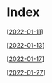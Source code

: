 # Index


[[2022-01-11]]

[[2022-01-13]]

[[2022-01-17]]

[[2022-01-27]]

[//begin]: # "Autogenerated link references for markdown compatibility"
[2022-01-11]: 2022-01-11 "2022-01-11"
[2022-01-13]: 2022-01-13 "2022-01-13"
[2022-01-17]: 2022-01-17 "2022-01-17"
[2022-01-27]: 2022-01-27 "2022-01-27"
[//end]: //end "//end"
